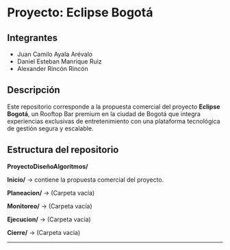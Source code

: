 # Proyecto: Eclipse Bogotá

## Integrantes
- Juan Camilo Ayala Arévalo  
- Daniel Esteban Manrique Ruiz  
- Alexander Rincón Rincón  

## Descripción
Este repositorio corresponde a la propuesta comercial del proyecto **Eclipse Bogotá**, un Rooftop Bar premium en la ciudad de Bogotá que integra experiencias exclusivas de entretenimiento con una plataforma tecnológica de gestión segura y escalable.   

## Estructura del repositorio

**ProyectoDiseñoAlgoritmos/**

**Inicio/** → contiene la propuesta comercial del proyecto.

**Planeacion/** → (Carpeta vacía)

**Monitoreo/** → (Carpeta vacía)

**Ejecucion/** → (Carpeta vacía)

**Cierre/** → (Carpeta vacía)

---